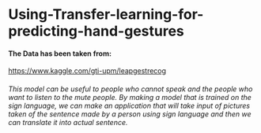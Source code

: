 # Using-Transfer-learning-for-predicting-hand-gestures

#### The Data has been taken from: 
https://www.kaggle.com/gti-upm/leapgestrecog

###### This model can be useful to people who cannot speak and the people who want to listen to the mute people. By making a model that is trained on the sign language, we can make an application that will take input of pictures taken of the sentence made by a person using sign language and then we can translate it into actual sentence.
